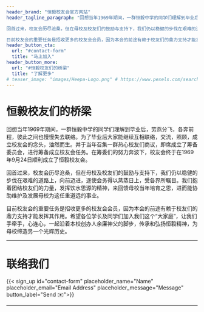 ```yaml
---
header_brand: "恒毅校友会官方网站"
header_tagline_paragraph: "回想当年1969年期间，一群恒毅中学的同学们理解到毕业后，劳燕分飞，各奔前程，彼此之间也慢慢失去联络。为了毕业后大家能继续互相联络，交流，照顾，成立校友会的念头，油然而生。并于当年召集一群热心校友们商议，即席成立了筹备委员会，进行筹备成立校友会任务。在筹委们的努力奔波下，校友会终于在1969年9月24日顺利成立了恒毅校友会。

回首过来，校友会历尽沧桑，但在母校及校友们的鼓励与支持下，我们仍以稳健的步伐在艰难的道路上，向前迈进，逐使会务得以蒸蒸日上，受各界所瞩目。我们抱着团结校友们的力量，发挥饮水思源的精神，来回馈母校当年培育之恩，进而能协助维护及发展母校为这任重道远的事业。

目前校友会的重要任务是招收更多的校友会会员，因为本会的前途有赖于校友们的鼎力支持才能发挥其作用。希望各位学长及同学们加入我们这个“大家庭”，让我们手牵手，心连心，一起沿着本校创办人余廉神父的脚步，传承和弘扬恒毅精神，为母校缔造另一个光辉历史。"
header_button_cta:
  url: "#contact-form"
  title: "马上加入"
header_button_more:
  url: "#恒毅校友们的桥梁"
  title: "了解更多"
# teaser_image: "images/Heepa-Logo.png" # https://www.pexels.com/search/product%20testing/
---
```


# 恒毅校友们的桥梁

回想当年1969年期间，一群恒毅中学的同学们理解到毕业后，劳燕分飞，各奔前程，彼此之间也慢慢失去联络。为了毕业后大家能继续互相联络，交流，照顾，成立校友会的念头，油然而生。并于当年召集一群热心校友们商议，即席成立了筹备委员会，进行筹备成立校友会任务。在筹委们的努力奔波下，校友会终于在1969年9月24日顺利成立了恒毅校友会。

回首过来，校友会历尽沧桑，但在母校及校友们的鼓励与支持下，我们仍以稳健的步伐在艰难的道路上，向前迈进，逐使会务得以蒸蒸日上，受各界所瞩目。我们抱着团结校友们的力量，发挥饮水思源的精神，来回馈母校当年培育之恩，进而能协助维护及发展母校为这任重道远的事业。

目前校友会的重要任务是招收更多的校友会会员，因为本会的前途有赖于校友们的鼎力支持才能发挥其作用。希望各位学长及同学们加入我们这个“大家庭”，让我们手牵手，心连心，一起沿着本校创办人余廉神父的脚步，传承和弘扬恒毅精神，为母校缔造另一个光辉历史。

---

# 联络我们
{{< sign_up id="contact-form" placeholder_name="Name" placeholder_email="Email Address" placeholder_message="Message" button_label="Send ✉️">}}



---

